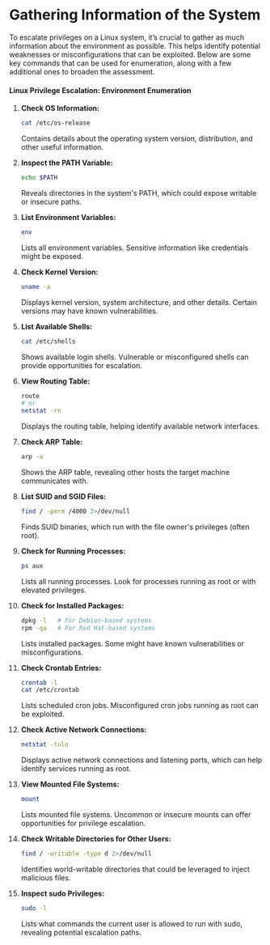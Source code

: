 # Gathering Information of the System

To escalate privileges on a Linux system, it’s crucial to gather as much information about the environment as possible. This helps identify potential weaknesses or misconfigurations that can be exploited. Below are some key commands that can be used for enumeration, along with a few additional ones to broaden the assessment.

#### Linux Privilege Escalation: Environment Enumeration

1.  **Check OS Information:**

    ```bash
    cat /etc/os-release
    ```

    Contains details about the operating system version, distribution, and other useful information.
2.  **Inspect the PATH Variable:**

    ```bash
    echo $PATH
    ```

    Reveals directories in the system's PATH, which could expose writable or insecure paths.
3.  **List Environment Variables:**

    ```bash
    env
    ```

    Lists all environment variables. Sensitive information like credentials might be exposed.
4.  **Check Kernel Version:**

    ```bash
    uname -a
    ```

    Displays kernel version, system architecture, and other details. Certain versions may have known vulnerabilities.
5.  **List Available Shells:**

    ```bash
    cat /etc/shells
    ```

    Shows available login shells. Vulnerable or misconfigured shells can provide opportunities for escalation.
6.  **View Routing Table:**

    ```bash
    route
    # or
    netstat -rn
    ```

    Displays the routing table, helping identify available network interfaces.
7.  **Check ARP Table:**

    ```bash
    arp -a
    ```

    Shows the ARP table, revealing other hosts the target machine communicates with.
8.  **List SUID and SGID Files:**

    ```bash
    find / -perm /4000 2>/dev/null
    ```

    Finds SUID binaries, which run with the file owner's privileges (often root).
9.  **Check for Running Processes:**

    ```bash
    ps aux
    ```

    Lists all running processes. Look for processes running as root or with elevated privileges.
10. **Check for Installed Packages:**

    ```bash
    dpkg -l   # For Debian-based systems
    rpm -qa   # For Red Hat-based systems
    ```

    Lists installed packages. Some might have known vulnerabilities or misconfigurations.
11. **Check Crontab Entries:**

    ```bash
    crontab -l
    cat /etc/crontab
    ```

    Lists scheduled cron jobs. Misconfigured cron jobs running as root can be exploited.
12. **Check Active Network Connections:**

    ```bash
    netstat -tuln
    ```

    Displays active network connections and listening ports, which can help identify services running as root.
13. **View Mounted File Systems:**

    ```bash
    mount
    ```

    Lists mounted file systems. Uncommon or insecure mounts can offer opportunities for privilege escalation.
14. **Check Writable Directories for Other Users:**

    ```bash
    find / -writable -type d 2>/dev/null
    ```

    Identifies world-writable directories that could be leveraged to inject malicious files.
15. **Inspect sudo Privileges:**

    ```bash
    sudo -l
    ```

    Lists what commands the current user is allowed to run with sudo, revealing potential escalation paths.
